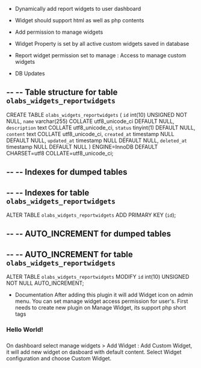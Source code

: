 - Dynamically add report widgets to user dashboard
- Widget should support html as well as php contents
- Add permission to manage widgets

- Widget Property is set by all active custom widgets saved in database

- Report widget permission set to manage : Access to manage custom widgets


- DB Updates

--
-- Table structure for table `olabs_widgets_reportwidgets`
--

CREATE TABLE `olabs_widgets_reportwidgets` (
  `id` int(10) UNSIGNED NOT NULL,
  `name` varchar(255) COLLATE utf8_unicode_ci DEFAULT NULL,
  `description` text COLLATE utf8_unicode_ci,
  `status` tinyint(1) DEFAULT NULL,
  `content` text COLLATE utf8_unicode_ci,
  `created_at` timestamp NULL DEFAULT NULL,
  `updated_at` timestamp NULL DEFAULT NULL,
  `deleted_at` timestamp NULL DEFAULT NULL
) ENGINE=InnoDB DEFAULT CHARSET=utf8 COLLATE=utf8_unicode_ci;

--
-- Indexes for dumped tables
--

--
-- Indexes for table `olabs_widgets_reportwidgets`
--
ALTER TABLE `olabs_widgets_reportwidgets`
  ADD PRIMARY KEY (`id`);

--
-- AUTO_INCREMENT for dumped tables
--

--
-- AUTO_INCREMENT for table `olabs_widgets_reportwidgets`
--
ALTER TABLE `olabs_widgets_reportwidgets`
  MODIFY `id` int(10) UNSIGNED NOT NULL AUTO_INCREMENT;

- Documentation
After adding this plugin it will add Widget icon on admin menu. You can set manage widget access permission for user's. 
First needs to create new plugin on Manage Widget, its support php short tags <? --- ?> 
<div class="report-widget widget-welcome">
    <h3>Hello World!</h3>
    <h5><?= e(trans('olabs.widgets::lang.plugin.description')) ?></h5>
</div>

On dashboard select manage widgets > Add Widget : Add Custom Widget, it will add new widget on dasboard with default content.
Select Widget configuration and choose Custom Widget.
